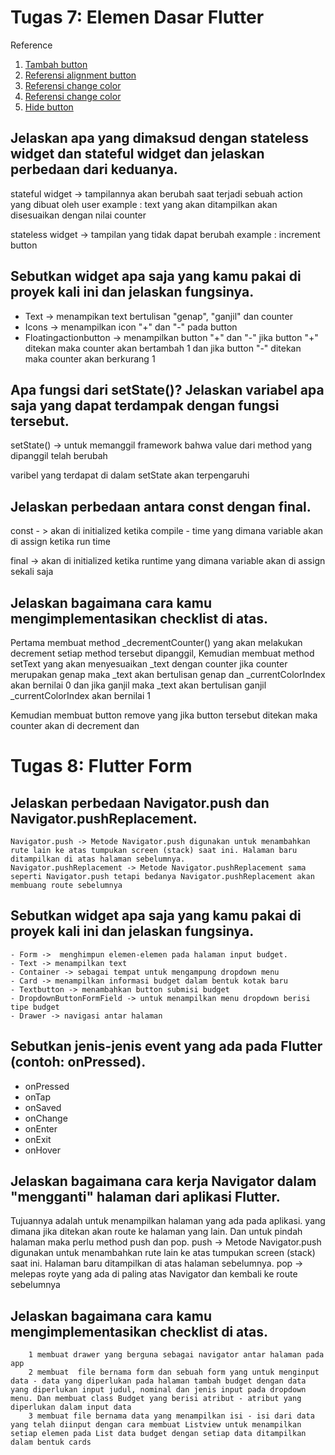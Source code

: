 # Tugas 7: Elemen Dasar Flutter

Reference 
1. [Tambah button](https://www.fluttercampus.com/guide/19/how-to-add-multiple-floating-action-buttons-in-one-screen-flutter-app/)
2. [Referensi alignment button](https://stackoverflow.com/questions/72152176/how-to-put-buttons-on-two-ends-of-screen-in-flutter)
3. [Referensi change color](https://programmingwithswift.com/change-button-color-on-press-with-flutter/)
4. [Referensi change color](https://www.flutterbeads.com/change-text-color-in-flutter/#:~:text=its%20color%20parameter.-,Steps,the%20color%20of%20your%20choice.)
5. [Hide button](https://stackoverflow.com/questions/44489804/how-to-show-hide-widgets-programmatically-in-flutter)

 ## Jelaskan apa yang dimaksud dengan stateless widget dan stateful widget dan jelaskan perbedaan dari keduanya.
  
  stateful widget -> tampilannya akan berubah saat terjadi sebuah action yang dibuat oleh user 
  example : text yang akan ditampilkan akan disesuaikan dengan nilai counter

  stateless widget -> tampilan yang tidak dapat berubah 
  example : increment button

 ## Sebutkan widget apa saja yang kamu pakai di proyek kali ini dan jelaskan fungsinya.

 - Text -> menampikan text bertulisan "genap", "ganjil" dan counter 
 - Icons -> menampilkan icon "+" dan "-" pada button
 - Floatingactionbutton -> menampilkan button "+" dan "-" jika button "+"  ditekan maka counter akan bertambah 1 dan jika button "-" ditekan maka counter akan berkurang 1

 ## Apa fungsi dari setState()? Jelaskan variabel apa saja yang dapat terdampak dengan fungsi tersebut.
 setState() -> untuk memanggil framework bahwa value dari method yang dipanggil telah berubah

 varibel yang terdapat di dalam setState akan terpengaruhi 

 ## Jelaskan perbedaan antara const dengan final.

 const - > akan di initialized ketika compile - time  yang dimana variable akan di assign ketika run time

 final -> akan di initialized ketika runtime yang dimana variable akan di assign sekali saja


 ## Jelaskan bagaimana cara kamu mengimplementasikan checklist di atas.

 Pertama membuat method _decrementCounter() yang akan melakukan decrement setiap method tersebut dipanggil, Kemudian membuat method setText yang akan menyesuaikan _text dengan counter jika counter merupakan genap maka _text akan bertulisan genap dan _currentColorIndex akan bernilai 0 dan jika ganjil maka _text akan bertulisan ganjil _currentColorIndex akan bernilai 1

 Kemudian membuat button remove yang jika button tersebut ditekan maka counter akan di decrement dan 


 # Tugas 8: Flutter Form


 ## Jelaskan perbedaan Navigator.push dan Navigator.pushReplacement.
    Navigator.push -> Metode Navigator.push digunakan untuk menambahkan rute lain ke atas tumpukan screen (stack) saat ini. Halaman baru ditampilkan di atas halaman sebelumnya.
    Navigator.pushReplacement -> Metode Navigator.pushReplacement sama seperti Navigator.push tetapi bedanya Navigator.pushReplacement akan membuang route sebelumnya


 ## Sebutkan widget apa saja yang kamu pakai di proyek kali ini dan jelaskan fungsinya.
    - Form ->  menghimpun elemen-elemen pada halaman input budget. 
    - Text -> menampilkan text
    - Container -> sebagai tempat untuk mengampung dropdown menu 
    - Card -> menampilkan informasi budget dalam bentuk kotak baru
    - Textbutton -> menambahkan button submisi budget
    - DropdownButtonFormField -> untuk menampilkan menu dropdown berisi tipe budget
    - Drawer -> navigasi antar halaman

 ## Sebutkan jenis-jenis event yang ada pada Flutter (contoh: onPressed).
   - onPressed
   - onTap
   - onSaved
   - onChange
   - onEnter
   - onExit
   - onHover

 ## Jelaskan bagaimana cara kerja Navigator dalam "mengganti" halaman dari aplikasi Flutter.
   Tujuannya adalah untuk menampilkan halaman yang ada pada aplikasi. yang dimana jika ditekan akan route ke halaman yang lain. Dan untuk pindah halaman maka perlu method push dan pop.
   push -> Metode Navigator.push digunakan untuk menambahkan rute lain ke atas tumpukan screen (stack) saat ini. Halaman baru ditampilkan di atas halaman sebelumnya.
   pop -> melepas royte yang ada di paling atas Navigator dan kembali ke route sebelumnya


 ## Jelaskan bagaimana cara kamu mengimplementasikan checklist di atas.
        1 membuat drawer yang berguna sebagai navigator antar halaman pada app
        2 membuat  file bernama form dan sebuah form yang untuk menginput data - data yang diperlukan pada halaman tambah budget dengan data yang diperlukan input judul, nominal dan jenis input pada dropdown menu. Dan membuat class Budget yang berisi atribut - atribut yang diperlukan dalam input data 
        3 membuat file bernama data yang menampilkan isi - isi dari data yang telah diinput dengan cara membuat Listview untuk menampilkan setiap elemen pada List data budget dengan setiap data ditampilkan dalam bentuk cards

